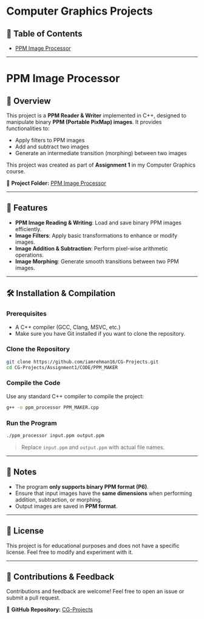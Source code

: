 # Computer Graphics Projects

## 📌 Table of Contents
- [PPM Image Processor](#ppm-image-processor)

---

# PPM Image Processor

## 📌 Overview
This project is a **PPM Reader & Writer** implemented in C++, designed to manipulate binary **PPM (Portable PixMap) images**. It provides functionalities to:
- Apply filters to PPM images
- Add and subtract two images
- Generate an intermediate transition (morphing) between two images

This project was created as part of **Assignment 1** in my Computer Graphics course.

🔗 **Project Folder:** [PPM Image Processor](https://github.com/iamrehman16/CG-Projects/tree/main/Assignment1/CODE/PPM_MAKER)

---

## 🚀 Features
- **PPM Image Reading & Writing**: Load and save binary PPM images efficiently.
- **Image Filters**: Apply basic transformations to enhance or modify images.
- **Image Addition & Subtraction**: Perform pixel-wise arithmetic operations.
- **Image Morphing**: Generate smooth transitions between two PPM images.

---

## 🛠️ Installation & Compilation

### **Prerequisites**
- A C++ compiler (GCC, Clang, MSVC, etc.)
- Make sure you have Git installed if you want to clone the repository.

### **Clone the Repository**
```sh
git clone https://github.com/iamrehman16/CG-Projects.git
cd CG-Projects/Assignment1/CODE/PPM_MAKER
```

### **Compile the Code**
Use any standard C++ compiler to compile the project:
```sh
g++ -o ppm_processor PPM_MAKER.cpp
```

### **Run the Program**
```sh
./ppm_processor input.ppm output.ppm
```
> Replace `input.ppm` and `output.ppm` with actual file names.

---

## 📝 Notes
- The program **only supports binary PPM format (P6)**.
- Ensure that input images have the **same dimensions** when performing addition, subtraction, or morphing.
- Output images are saved in **PPM format**.

---

## 📜 License
This project is for educational purposes and does not have a specific license. Feel free to modify and experiment with it.

---

## 🙌 Contributions & Feedback
Contributions and feedback are welcome! Feel free to open an issue or submit a pull request.

🔗 **GitHub Repository:** [CG-Projects](https://github.com/iamrehman16/CG-Projects)

